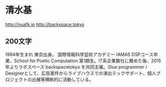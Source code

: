 # 清水基
http://nuafk.jp
http://backspace.tokyo

## 200文字

1984年生まれ 東京出身。
国際情報科学芸術アカデミー IAMAS DSPコース卒業、School for Poetic Computation 第1期生。IT系企業数社に務めた後、2015年よりラボスペース backspacetokyo を共同主催。Glue programmer / Designerとして、広告案件からライブハウスでの演出テックサポート、個人プロジェクトの出展等横断的に活動している。

